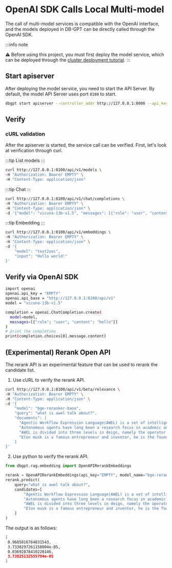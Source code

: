 # OpenAI SDK Calls Local Multi-model
The call of multi-model services is compatible with the OpenAI interface, and the models deployed in DB-GPT can be directly called through the OpenAI SDK. 

:::info note

⚠️ Before using this project, you must first deploy the model service, which can be deployed through the [cluster deployment tutorial](/docs/latest/installation/model_service/cluster/).
:::


## Start apiserver

After deploying the model service, you need to start the API Server. By default, the model API Server uses port `8100` to start.
```bash
dbgpt start apiserver --controller_addr http://127.0.0.1:8000 --api_keys EMPTY

```


## Verify

### cURL validation
After the apiserver is started, the service call can be verified. First, let's look at verification through curl.


:::tip
List models
:::
```bash
curl http://127.0.0.1:8100/api/v1/models \
-H "Authorization: Bearer EMPTY" \
-H "Content-Type: application/json"
```

:::tip
Chat
:::
```bash
curl http://127.0.0.1:8100/api/v1/chat/completions \
-H "Authorization: Bearer EMPTY" \
-H "Content-Type: application/json" \
-d '{"model": "vicuna-13b-v1.5", "messages": [{"role": "user", "content": "hello"}]}'
```

:::tip
Embedding 
:::
```bash
curl http://127.0.0.1:8100/api/v1/embeddings \
-H "Authorization: Bearer EMPTY" \
-H "Content-Type: application/json" \
-d '{
    "model": "text2vec",
    "input": "Hello world!"
}'
```


## Verify via OpenAI SDK

```bash
import openai
openai.api_key = "EMPTY"
openai.api_base = "http://127.0.0.1:8100/api/v1"
model = "vicuna-13b-v1.5"

completion = openai.ChatCompletion.create(
  model=model,
  messages=[{"role": "user", "content": "hello"}]
)
# print the completion
print(completion.choices[0].message.content)
```

## (Experimental) Rerank Open API

The rerank API is an experimental feature that can be used to rerank the candidate list. 

1. Use cURL to verify the rerank API.
```bash
curl http://127.0.0.1:8100/api/v1/beta/relevance \
-H "Authorization: Bearer EMPTY" \
-H "Content-Type: application/json" \
-d '{
    "model": "bge-reranker-base",
    "query": "what is awel talk about?",
    "documents": [
      "Agentic Workflow Expression Language(AWEL) is a set of intelligent agent workflow expression language specially designed for large model application development.",
      "Autonomous agents have long been a research focus in academic and industry communities",
      "AWEL is divided into three levels in deign, namely the operator layer, AgentFream layer and DSL layer.",
      "Elon musk is a famous entrepreneur and inventor, he is the founder of SpaceX and Tesla."
    ]
}'
```

2. Use python to verify the rerank API.
```python
from dbgpt.rag.embedding import OpenAPIRerankEmbeddings

rerank = OpenAPIRerankEmbeddings(api_key="EMPTY", model_name="bge-reranker-base")
rerank.predict(
    query="what is awel talk about?", 
    candidates=[
        "Agentic Workflow Expression Language(AWEL) is a set of intelligent agent workflow expression language specially designed for large model application development.",
        "Autonomous agents have long been a research focus in academic and industry communities",
        "AWEL is divided into three levels in deign, namely the operator layer, AgentFream layer and DSL layer.",
        "Elon musk is a famous entrepreneur and inventor, he is the founder of SpaceX and Tesla."
    ]
)
```

The output is as follows:
```bash
[
 0.9685816764831543,
 3.7338297261158004e-05,
 0.03692878410220146,
 3.73825132555794e-05
]
```
